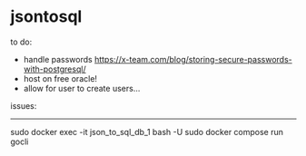 # jsontosql

to do:
- handle passwords https://x-team.com/blog/storing-secure-passwords-with-postgresql/
- host on free oracle!
- allow for user to create users...

issues:

-----------

sudo docker exec -it json_to_sql_db_1 bash -U
sudo docker compose run gocli